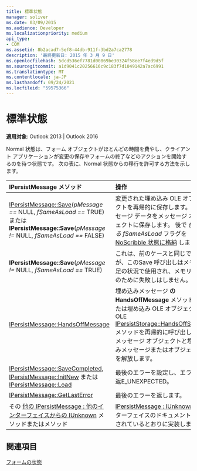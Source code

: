 ```yaml
---
title: 標準状態
manager: soliver
ms.date: 03/09/2015
ms.audience: Developer
ms.localizationpriority: medium
api_type:
- COM
ms.assetid: 8b2acad7-5ef8-44db-911f-3bd2a7ca2778
description: '最終更新日: 2015 年 3 月 9 日'
ms.openlocfilehash: 5dcd536ef7781d00869be30324f58ee7f4ed9d5f
ms.sourcegitcommit: a1d9041c20256616c9c183f7d1049142a7ac6991
ms.translationtype: MT
ms.contentlocale: ja-JP
ms.lasthandoff: 09/24/2021
ms.locfileid: "59575366"
---
```

# <a name="normal-state"></a>標準状態

  
  
**適用対象**: Outlook 2013 | Outlook 2016 
  
Normal 状態は、フォーム オブジェクトがほとんどの時間を費やし、クライアント アプリケーションが変更の保存やフォームの終了などのアクションを開始するのを待つ状態です。 次の表に、Normal 状態からの移行を許可する方法を示します。
  
|**IPersistMessage メソッド**|**操作**|**新しい状態**|
|:-----|:-----|:-----|
|[IPersistMessage::Save](ipersistmessage-save.md)(_pMessage ==_ NULL,  _fSameAsLoad ==_ TRUE)  <br/> または  <br/> **IPersistMessage::Save**(_pMessage !=_ NULL,  _fSameAsLoad ==_ FALSE)  <br/> |変更された埋め込み OLE オブジェクトを再帰的に保存します。 メッセージ データをメッセージ オブジェクトに保存します。 後で  _使用する fSameAsLoad_ フラグを [NoScribble 状態に格納](noscribble-state.md) します。  <br/> |NoScribble  <br/> |
|**IPersistMessage::Save**(_pMessage !=_ NULL,  _fSameAsLoad ==_ TRUE)  <br/> |これは、前のケースと同じですが、このSave 呼び出しはメモリ不足の状況で使用され、メモリ不足のために失敗しはしません。  <br/> |NoScribble  <br/> |
|[IPersistMessage::HandsOffMessage](ipersistmessage-handsoffmessage.md) <br/> |埋め込みメッセージ **の HandsOffMessage** メソッド、または埋め込み OLE オブジェクトの OLE [IPersistStorage::HandsOffStorage](https://msdn.microsoft.com/library/1e5ef26f-d8e7-4fa6-bfc4-19dace35314d%28Office.15%29.aspx) メソッドを再帰的に呼び出します。 メッセージ オブジェクトと埋め込みメッセージまたはオブジェクトを解放します。  <br/> |[HandsOffFromNormal](handsofffromnormal-state.md) <br/> |
|[IPersistMessage::SaveCompleted](ipersistmessage-savecompleted.md), [IPersistMessage::InitNew](ipersistmessage-initnew.md) または [IPersistMessage::Load](ipersistmessage-load.md) <br/> |最後のエラーを設定し、エラーを返E_UNEXPECTED。  <br/> |標準  <br/> |
|[IPersistMessage::GetLastError](ipersistmessage-getlasterror.md) <br/> |最後のエラーを返します。  <br/> |標準  <br/> |
|その [他の IPersistMessage : 他のインターフェイスからの IUnknown](ipersistmessageiunknown.md) メソッドまたはメソッド  <br/> |[IPersistMessage : IUnknown](ipersistmessageiunknown.md)インターフェイスのドキュメントで説明されているとおりに実装します。  <br/> |標準  <br/> |
   
## <a name="see-also"></a>関連項目



[フォームの状態](form-states.md)

